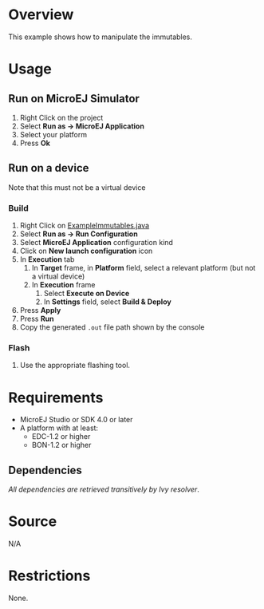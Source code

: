 # Overview
This example shows how to manipulate the immutables.

# Usage
## Run on MicroEJ Simulator
1. Right Click on the project
1. Select **Run as -> MicroEJ Application**
1. Select your platform 
1. Press **Ok**


## Run on a device
Note that this must not be a virtual device
### Build
1. Right Click on [ExampleImmutables.java](src/main/java/com/microej/example/foundation/bon/immutables/ExampleImmutables.java)
1. Select **Run as -> Run Configuration**
1. Select **MicroEJ Application** configuration kind
1. Click on **New launch configuration** icon
1. In **Execution** tab
	1. In **Target** frame, in **Platform** field, select a relevant platform (but not a virtual device)
	1. In **Execution** frame
		1. Select **Execute on Device**
		2. In **Settings** field, select **Build & Deploy**
1. Press **Apply**
1. Press **Run**
1. Copy the generated `.out` file path shown by the console

### Flash
1. Use the appropriate flashing tool.

# Requirements
* MicroEJ Studio or SDK 4.0 or later
* A platform with at least:
	* EDC-1.2 or higher
	* BON-1.2 or higher

## Dependencies
_All dependencies are retrieved transitively by Ivy resolver_.

# Source
N/A

# Restrictions
None.
